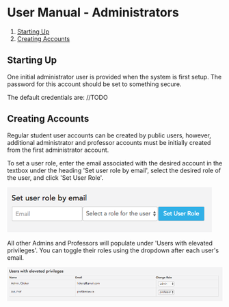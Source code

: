 # User Manual - Administrators

1. [Starting Up](#starting-up)
2. [Creating Accounts](#creating-accounts)

## Starting Up
One initial administrator user is provided when the system is first setup. The password for this account should be set to something secure.

The default credentials are: //TODO

## Creating Accounts
Regular student user accounts can be created by public users, however, additional administrator and professor accounts must be initially created from the first administrator account. 

To set a user role, enter the email associated with the desired account in the textbox under the heading 'Set user role by email', select the desired role of the user, and click 'Set User Role'. 

![Set User Role](images/admin/set_role.png)

All other Admins and Professors will populate under 'Users with elevated privileges'. You can toggle their roles using the dropdown after each user's email. 

![View User Role](images/admin/user_roles.png)